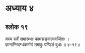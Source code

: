 # अध्याय ४

## श्लोक १९

यस्य सर्वे समारम्भाः कामसङ्कल्पवर्जिताः ।<br>ज्ञानाग्निदग्धकर्माणं तमाहुः पण्डितं बुधाः ॥ ४-१९॥<br><br>

